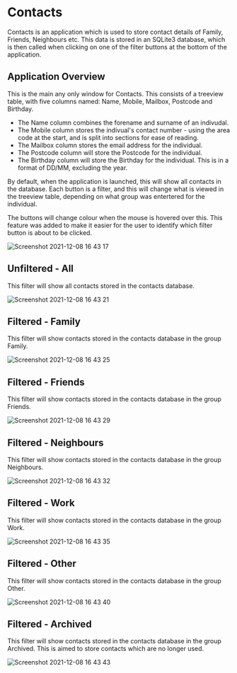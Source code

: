 # Contacts

Contacts is an application which is used to store contact details of Family, Friends, Neighbours etc. This data is stored in an SQLite3 database, which is then called when clicking on one of the filter buttons at the bottom of the application.

## Application Overview

This is the main any only window for Contacts. This consists of a treeview table, with five columns named: Name, Mobile, Mailbox, Postcode and Birthday. 

* The Name column combines the forename and surname of an indivudal.
* The Mobile column stores the indivual's contact number - using the area code at the start, and is split into sections for ease of reading.
* The Mailbox column stores the email address for the individual.
* The Postcode column will store the Postcode for the individual.
* The Birthday column will store the Birthday for the individual. This is in a format of DD/MM, excluding the year.

By default, when the application is launched, this will show all contacts in the database. Each button is a filter, and this will change what is viewed in the treeview table, depending on what group was entertered for the individual.

The buttons will change colour when the mouse is hovered over this. This feature was added to make it easier for the user to identify which filter button is about to be clicked.

![Screenshot 2021-12-08 16 43 17](https://user-images.githubusercontent.com/82043281/145309431-7f9469d0-8142-4805-bb6d-04c99e0fb547.png)

## Unfiltered - All

This filter will show all contacts stored in the contacts database.

![Screenshot 2021-12-08 16 43 21](https://user-images.githubusercontent.com/82043281/145309432-59c94114-7a1a-4834-adfe-5d3718c9f5d9.png)

## Filtered - Family

This filter will show contacts stored in the contacts database in the group Family.

![Screenshot 2021-12-08 16 43 25](https://user-images.githubusercontent.com/82043281/145309433-516e0074-f9fd-4ad2-aadc-0202f0a3b8f6.png)

## Filtered - Friends

This filter will show contacts stored in the contacts database in the group Friends.

![Screenshot 2021-12-08 16 43 29](https://user-images.githubusercontent.com/82043281/145309434-e2a36e5f-f98e-4b94-aaaa-aab41db73272.png)

## Filtered - Neighbours

This filter will show contacts stored in the contacts database in the group Neighbours.

![Screenshot 2021-12-08 16 43 32](https://user-images.githubusercontent.com/82043281/145309436-b2f65295-74e1-4638-b4c5-7cfdf3c9e4e7.png)

## Filtered - Work

This filter will show contacts stored in the contacts database in the group Work.

![Screenshot 2021-12-08 16 43 35](https://user-images.githubusercontent.com/82043281/145309438-bb5bf68a-19a4-4240-a6c3-b826d106a992.png)

## Filtered - Other

This filter will show contacts stored in the contacts database in the group Other.

![Screenshot 2021-12-08 16 43 40](https://user-images.githubusercontent.com/82043281/145309439-9eb035ef-4161-4e8b-babe-e0581f9a24af.png)

## Filtered - Archived

This filter will show contacts stored in the contacts database in the group Archived. This is aimed to store contacts which are no longer used.

![Screenshot 2021-12-08 16 43 43](https://user-images.githubusercontent.com/82043281/145309441-b3ce7c53-7336-45a3-aa43-faed6606727e.png)
